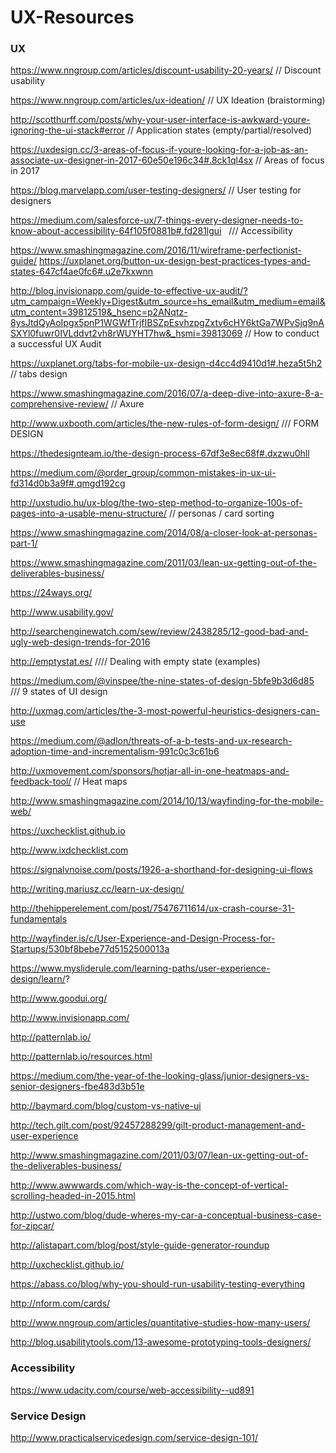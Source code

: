 # UX-Resources


<h3>UX</h3>

https://www.nngroup.com/articles/discount-usability-20-years/ // Discount usability

https://www.nngroup.com/articles/ux-ideation/  // UX Ideation (braistorming)

http://scotthurff.com/posts/why-your-user-interface-is-awkward-youre-ignoring-the-ui-stack#error  // Application states (empty/partial/resolved)

https://uxdesign.cc/3-areas-of-focus-if-youre-looking-for-a-job-as-an-associate-ux-designer-in-2017-60e50e196c34#.8ck1ql4sx // Areas of focus in 2017

https://blog.marvelapp.com/user-testing-designers/  // User testing for designers

https://medium.com/salesforce-ux/7-things-every-designer-needs-to-know-about-accessibility-64f105f0881b#.fd281lgui   /// Accessibility

https://www.smashingmagazine.com/2016/11/wireframe-perfectionist-guide/
https://uxplanet.org/button-ux-design-best-practices-types-and-states-647cf4ae0fc6#.u2e7kxwnn

http://blog.invisionapp.com/guide-to-effective-ux-audit/?utm_campaign=Weekly+Digest&utm_source=hs_email&utm_medium=email&utm_content=39812519&_hsenc=p2ANqtz-8ysJtdQyAoIpgx5pnP1WGWfTrjfIBSZpEsvhzpgZxtv6cHY6ktGa7WPvSjq9nASXYl0fuwr0IVLddvt2vh8rWUYHT7hw&_hsmi=39813069  // How to conduct a successful UX Audit

https://uxplanet.org/tabs-for-mobile-ux-design-d4cc4d9410d1#.heza5t5h2  // tabs design

https://www.smashingmagazine.com/2016/07/a-deep-dive-into-axure-8-a-comprehensive-review/  // Axure

http://www.uxbooth.com/articles/the-new-rules-of-form-design/  /// FORM DESIGN

https://thedesignteam.io/the-design-process-67df3e8ec68f#.dxzwu0hll

https://medium.com/@order_group/common-mistakes-in-ux-ui-fd314d0b3a9f#.qmgd192cg

http://uxstudio.hu/ux-blog/the-two-step-method-to-organize-100s-of-pages-into-a-usable-menu-structure/  // personas / card sorting

https://www.smashingmagazine.com/2014/08/a-closer-look-at-personas-part-1/

https://www.smashingmagazine.com/2011/03/lean-ux-getting-out-of-the-deliverables-business/

https://24ways.org/

http://www.usability.gov/

http://searchenginewatch.com/sew/review/2438285/12-good-bad-and-ugly-web-design-trends-for-2016

http://emptystat.es/  //// Dealing with empty state (examples)

https://medium.com/@vinspee/the-nine-states-of-design-5bfe9b3d6d85  /// 9 states of UI design

http://uxmag.com/articles/the-3-most-powerful-heuristics-designers-can-use

https://medium.com/@adlon/threats-of-a-b-tests-and-ux-research-adoption-time-and-incrementalism-991c0c3c61b6

http://uxmovement.com/sponsors/hotjar-all-in-one-heatmaps-and-feedback-tool/ // Heat maps

http://www.smashingmagazine.com/2014/10/13/wayfinding-for-the-mobile-web/

https://uxchecklist.github.io

http://www.ixdchecklist.com

https://signalvnoise.com/posts/1926-a-shorthand-for-designing-ui-flows

http://writing.mariusz.cc/learn-ux-design/

http://thehipperelement.com/post/75476711614/ux-crash-course-31-fundamentals

http://wayfinder.is/c/User-Experience-and-Design-Process-for-Startups/530bf8bebe77d5152500013a

https://www.mysliderule.com/learning-paths/user-experience-design/learn/?

http://www.goodui.org/

http://www.invisionapp.com/

http://patternlab.io/

http://patternlab.io/resources.html

https://medium.com/the-year-of-the-looking-glass/junior-designers-vs-senior-designers-fbe483d3b51e

http://baymard.com/blog/custom-vs-native-ui

http://tech.gilt.com/post/92457288299/gilt-product-management-and-user-experience

http://www.smashingmagazine.com/2011/03/07/lean-ux-getting-out-of-the-deliverables-business/

http://www.awwwards.com/which-way-is-the-concept-of-vertical-scrolling-headed-in-2015.html

http://ustwo.com/blog/dude-wheres-my-car-a-conceptual-business-case-for-zipcar/

http://alistapart.com/blog/post/style-guide-generator-roundup

http://uxchecklist.github.io/

https://abass.co/blog/why-you-should-run-usability-testing-everything

http://nform.com/cards/

http://www.nngroup.com/articles/quantitative-studies-how-many-users/

http://blog.usabilitytools.com/13-awesome-prototyping-tools-designers/

<h3>Accessibility</h3>

https://www.udacity.com/course/web-accessibility--ud891

<h3>Service Design</h3>

http://www.practicalservicedesign.com/service-design-101/
